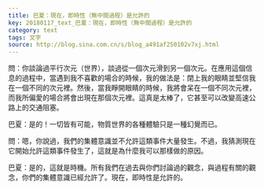 ```yaml
---
title: 巴夏：現在，即時性（無中間過程）是允許的
key: 20180117_text_巴夏：現在，即時性（無中間過程）是允許的
category: text
tags: 文字
source: http://blog.sina.com.cn/s/blog_a491af250102v7xj.html
---
```


問：你談論過平行次元（世界），談過從一個次元滑到另一個次元。在應用這個信息的過程中，當遇到我不喜歡的場合的時候，我的做法是：閉上我的眼睛並堅信我在一個不同的次元裡。然後，當我睜開眼睛的時候，我將會呆在一個不同次元裡，而我所偏愛的場合將會出現在那個次元裡。這真是太棒了，它甚至可以改變高速公路上的交通阻塞。

巴夏：是的！一切皆有可能，物質世界的各種體驗只是一種幻覺而已。

問：嗯，你說過，我們的集體意識並不允許這類事件大量發生。不過，我猜測現在它開始允許這類事件發生了，這就是為什麼我可以那樣做的原因。

巴夏：是的，這就是時機。所有我們在過去與你們討論過的觀念，與過程有關的觀念，你們的集體意識已經允許了。現在，即時性是允許的。
